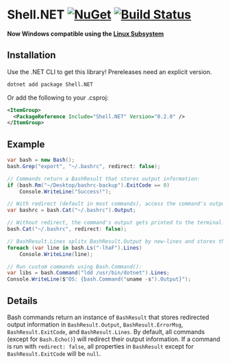 # Shell.NET  [![NuGet](https://img.shields.io/nuget/v/Shell.NET.svg)](https://www.nuget.org/packages/Shell.NET/) [![Build Status](https://travis-ci.org/phil-harmoniq/Shell.NET.svg?branch=master)](https://travis-ci.org/phil-harmoniq/Shell.NET)

**Now Windows compatible using the [Linux Subsystem](https://msdn.microsoft.com/en-us/commandline/wsl/install_guide)**

## Installation

Use the .NET CLI to get this library! Prereleases need an explicit version.

```bash
dotnet add package Shell.NET
```

Or add the following to your .csproj:

```xml
<ItemGroup>
  <PackageReference Include="Shell.NET" Version="0.2.0" />
</ItemGroup>
```

## Example

```C#
var bash = new Bash();
bash.Grep("export", "~/.bashrc", redirect: false);

// Commands return a BashResult that stores output information:
if (bash.Rm("~/Desktop/bashrc-backup").ExitCode == 0)
    Console.WriteLine("Success!");

// With redirect (default in most commands), access the command's output from BashResult.Output:
var bashrc = bash.Cat("~/.bashrc").Output;

// Without redirect, the command's output gets printed to the terminal:
bash.Cat("~/.bashrc", redirect: false);

// BashResult.Lines splits BashResult.Output by new-lines and stores the result as an array:
foreach (var line in bash.Ls("-lhaF").Lines)
    Console.WriteLine(line);

// Run custom commands using Bash.Command():
var libs = bash.Command("ldd /usr/bin/dotnet").Lines;
Console.WriteLine($"OS: {bash.Command("uname -s").Output}");
```

## Details

Bash commands return an instance of `BashResult` that stores redirected output information in `BashResult.Output`, `BashResult.ErrorMsg`, `BashResult.ExitCode`, and `BashResult.Lines`. By default, all commands (except for `Bash.Echo()`) will redirect their output information. If a command is run with `redirect: false`, all properties in `BashResult` except for `BashResult.ExitCode` will be `null`.
